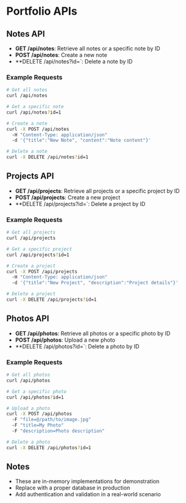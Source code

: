 # Portfolio APIs

## Notes API
- **GET /api/notes**: Retrieve all notes or a specific note by ID
- **POST /api/notes**: Create a new note
- **DELETE /api/notes?id=`: Delete a note by ID

### Example Requests
```bash
# Get all notes
curl /api/notes

# Get a specific note
curl /api/notes?id=1

# Create a note
curl -X POST /api/notes 
  -H "Content-Type: application/json" 
  -d '{"title":"New Note", "content":"Note content"}'

# Delete a note
curl -X DELETE /api/notes?id=1
```

## Projects API
- **GET /api/projects**: Retrieve all projects or a specific project by ID
- **POST /api/projects**: Create a new project
- **DELETE /api/projects?id=`: Delete a project by ID

### Example Requests
```bash
# Get all projects
curl /api/projects

# Get a specific project
curl /api/projects?id=1

# Create a project
curl -X POST /api/projects 
  -H "Content-Type: application/json" 
  -d '{"title":"New Project", "description":"Project details"}'

# Delete a project
curl -X DELETE /api/projects?id=1
```

## Photos API
- **GET /api/photos**: Retrieve all photos or a specific photo by ID
- **POST /api/photos**: Upload a new photo
- **DELETE /api/photos?id=`: Delete a photo by ID

### Example Requests
```bash
# Get all photos
curl /api/photos

# Get a specific photo
curl /api/photos?id=1

# Upload a photo
curl -X POST /api/photos 
  -F "file=@/path/to/image.jpg" 
  -F "title=My Photo" 
  -F "description=Photo description"

# Delete a photo
curl -X DELETE /api/photos?id=1
```

## Notes
- These are in-memory implementations for demonstration
- Replace with a proper database in production
- Add authentication and validation in a real-world scenario
